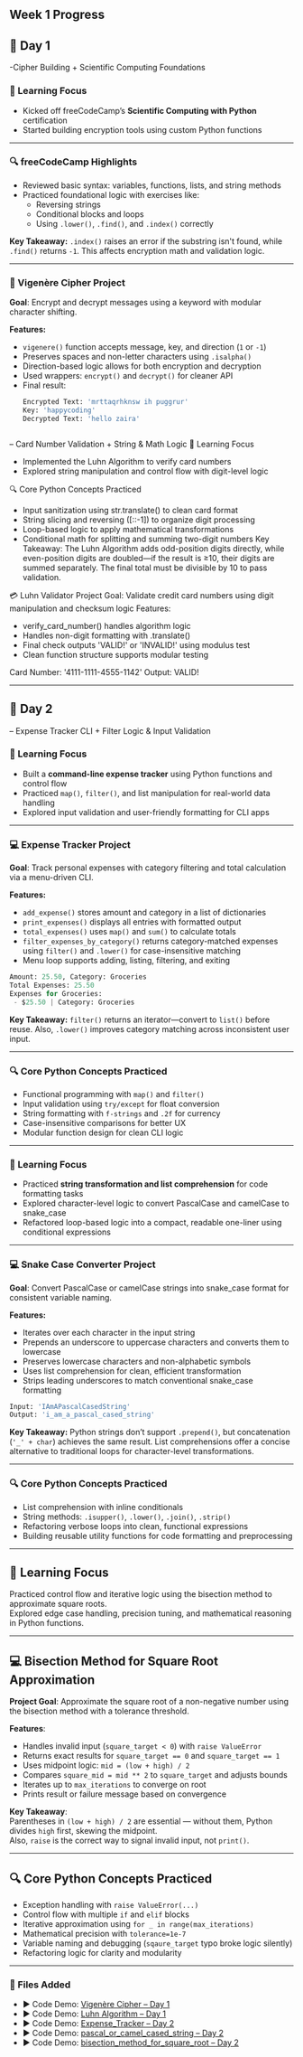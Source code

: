 ## Week 1 Progress
## 📅 Day 1
-Cipher Building + Scientific Computing Foundations

### 🧠 Learning Focus
- Kicked off freeCodeCamp’s **Scientific Computing with Python** certification
- Started building encryption tools using custom Python functions

---

### 🔍 freeCodeCamp Highlights
- Reviewed basic syntax: variables, functions, lists, and string methods
- Practiced foundational logic with exercises like:
  - Reversing strings
  - Conditional blocks and loops
  - Using `.lower()`, `.find()`, and `.index()` correctly

**Key Takeaway:** `.index()` raises an error if the substring isn't found, while `.find()` returns `-1`. This affects encryption math and validation logic.

---

### 🔐 Vigenère Cipher Project
**Goal**: Encrypt and decrypt messages using a keyword with modular character shifting.

**Features:**
- `vigenere()` function accepts message, key, and direction (`1` or `-1`)
- Preserves spaces and non-letter characters using `.isalpha()`
- Direction-based logic allows for both encryption and decryption
- Used wrappers: `encrypt()` and `decrypt()` for cleaner API
- Final result:
  ```python
  Encrypted Text: 'mrttaqrhknsw ih puggrur'
  Key: 'happycoding'
  Decrypted Text: 'hello zaira'



– Card Number Validation + String & Math Logic
🧠 Learning Focus
- Implemented the Luhn Algorithm to verify card numbers
- Explored string manipulation and control flow with digit-level logic

🔍 Core Python Concepts Practiced
- Input sanitization using str.translate() to clean card format
- String slicing and reversing ([::-1]) to organize digit processing
- Loop-based logic to apply mathematical transformations
- Conditional math for splitting and summing two-digit numbers
Key Takeaway: The Luhn Algorithm adds odd-position digits directly, while even-position digits are doubled—if the result is ≥10, their digits are summed separately. The final total must be divisible by 10 to pass validation.

💳 Luhn Validator Project
Goal: Validate credit card numbers using digit manipulation and checksum logic
Features:
- verify_card_number() handles algorithm logic
- Handles non-digit formatting with .translate()
- Final check outputs 'VALID!' or 'INVALID!' using modulus test
- Clean function structure supports modular testing

Card Number: '4111-1111-4555-1142'
Output: VALID!


---

## 📅 Day 2 
– Expense Tracker CLI + Filter Logic & Input Validation

### 🧠 Learning Focus
- Built a **command-line expense tracker** using Python functions and control flow
- Practiced `map()`, `filter()`, and list manipulation for real-world data handling
- Explored input validation and user-friendly formatting for CLI apps

---

### 💻 Expense Tracker Project  
**Goal**: Track personal expenses with category filtering and total calculation via a menu-driven CLI.

**Features:**
- `add_expense()` stores amount and category in a list of dictionaries
- `print_expenses()` displays all entries with formatted output
- `total_expenses()` uses `map()` and `sum()` to calculate totals
- `filter_expenses_by_category()` returns category-matched expenses using `filter()` and `.lower()` for case-insensitive matching
- Menu loop supports adding, listing, filtering, and exiting

```python
Amount: 25.50, Category: Groceries
Total Expenses: 25.50
Expenses for Groceries:
 - $25.50 | Category: Groceries
```

**Key Takeaway:** `filter()` returns an iterator—convert to `list()` before reuse. Also, `.lower()` improves category matching across inconsistent user input.

---

### 🔍 Core Python Concepts Practiced
- Functional programming with `map()` and `filter()`
- Input validation using `try/except` for float conversion
- String formatting with `f-strings` and `.2f` for currency
- Case-insensitive comparisons for better UX
- Modular function design for clean CLI logic

---

### 🧠 Learning Focus  
- Practiced **string transformation and list comprehension** for code formatting tasks  
- Explored character-level logic to convert PascalCase and camelCase to snake_case  
- Refactored loop-based logic into a compact, readable one-liner using conditional expressions

---

### 💻 Snake Case Converter Project  
**Goal**: Convert PascalCase or camelCase strings into snake_case format for consistent variable naming.

**Features:**
- Iterates over each character in the input string
- Prepends an underscore to uppercase characters and converts them to lowercase
- Preserves lowercase characters and non-alphabetic symbols
- Uses list comprehension for clean, efficient transformation
- Strips leading underscores to match conventional snake_case formatting

```python
Input: 'IAmAPascalCasedString'
Output: 'i_am_a_pascal_cased_string'
```

**Key Takeaway:** Python strings don’t support `.prepend()`, but concatenation (`'_' + char`) achieves the same result. List comprehensions offer a concise alternative to traditional loops for character-level transformations.

---

### 🔍 Core Python Concepts Practiced  
- List comprehension with inline conditionals  
- String methods: `.isupper()`, `.lower()`, `.join()`, `.strip()`  
- Refactoring verbose loops into clean, functional expressions  
- Building reusable utility functions for code formatting and preprocessing


---

## 🧠 Learning Focus  
Practiced control flow and iterative logic using the bisection method to approximate square roots.  
Explored edge case handling, precision tuning, and mathematical reasoning in Python functions.

---

## 💻 Bisection Method for Square Root Approximation  
**Project Goal**: Approximate the square root of a non-negative number using the bisection method with a tolerance threshold.

**Features**:
- Handles invalid input (`square_target < 0`) with `raise ValueError`
- Returns exact results for `square_target == 0` and `square_target == 1`
- Uses midpoint logic: `mid = (low + high) / 2`
- Compares `square_mid = mid ** 2` to `square_target` and adjusts bounds
- Iterates up to `max_iterations` to converge on root
- Prints result or failure message based on convergence

**Key Takeaway**:  
Parentheses in `(low + high) / 2` are essential — without them, Python divides `high` first, skewing the midpoint.  
Also, `raise` is the correct way to signal invalid input, not `print()`.

---

## 🔍 Core Python Concepts Practiced  
- Exception handling with `raise ValueError(...)`  
- Control flow with multiple `if` and `elif` blocks  
- Iterative approximation using `for _ in range(max_iterations)`  
- Mathematical precision with `tolerance=1e-7`  
- Variable naming and debugging (`sqaure_target` typo broke logic silently)  
- Refactoring logic for clarity and modularity

---



  ### 📂 Files Added
- ▶️ Code Demo: [Vigenère Cipher – Day 1](.projects/vigenere_cipher.py)
- ▶️ Code Demo: [Luhn Algorithm – Day 1](./projects/Luhn_Algorithm.py)
- ▶️ Code Demo: [Expense_Tracker – Day 2](./projects/Expense_tracker.py)
- ▶️ Code Demo: [pascal_or_camel_cased_string – Day 2](./projects/pascal_or_camel_cased_string.py)
- ▶️ Code Demo: [bisection_method_for_square_root – Day 2](./projects/bisection_method_for_square_root.py)
